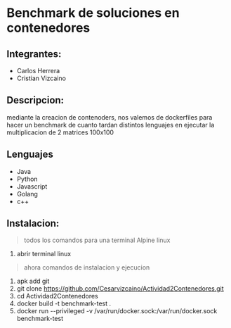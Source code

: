 # Benchmark de soluciones en contenedores
## Integrantes:
+ Carlos Herrera
+ Cristian Vizcaino
## Descripcion:
mediante la creacion de contenoders, nos valemos de dockerfiles
para hacer un benchmark de cuanto tardan distintos 
lenguajes en ejecutar la multiplicacion de 2 matrices 100x100
## Lenguajes
+ Java
+ Python
+ Javascript
+ Golang
+ c++
## Instalacion:
> todos los comandos para una terminal Alpine linux
1. abrir terminal linux
> ahora comandos de instalacion y ejecucion
1. apk add git
2. git clone https://github.com/Cesarvizcaino/Actividad2Contenedores.git
3. cd Actividad2Contenedores
4. docker build -t benchmark-test .
5. docker run --privileged -v /var/run/docker.sock:/var/run/docker.sock benchmark-test
